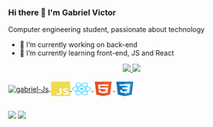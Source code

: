 ### Hi there 👋 I'm Gabriel Victor
Computer engineering student, passionate about technology 

- 🔭 I’m currently working on back-end
- 🌱 I’m currently learning front-end, JS and React

<div align="center">
 <a href="https://github.com/gabriel422-hue">
 <img height="180em" src="https://github-readme-stats.vercel.app/api?username=gabriel422-hue&show_icons=true&theme=dark&include_all_commits=true&count_private=true"/>
    
<img height="180em" src="https://github-readme-stats.vercel.app/api/top-langs/?username=gabriel422-hue&layout=compact&langs_count=7&theme=dark"/>
</div>
  
 
 <div style="display: inline_block"><br>
   <img align="center" alt="gabriel-Js" height="30" width="40"src="https://cdn.jsdelivr.net/gh/devicons/devicon/icons/java/java-original.svg">
   <img align="center" alt="gabriel-Js" height="30" width="40" src="https://raw.githubusercontent.com/devicons/devicon/master/icons/javascript/javascript-plain.svg">        <img align="center" alt="Rafa-React" height="30" width="40" src="https://raw.githubusercontent.com/devicons/devicon/master/icons/react/react-original.svg">
   <img align="center" alt="Rafa-HTML" height="30" width="40" src="https://raw.githubusercontent.com/devicons/devicon/master/icons/html5/html5-original.svg">                <img align="center" alt="Rafa-CSS" height="30" width="40" src="https://raw.githubusercontent.com/devicons/devicon/master/icons/css3/css3-original.svg">   
</div>
 
##
  
<div>
  
  <a href = "mailto:gabrielvssouza@outlook.com"><img src="https://img.shields.io/badge/-Outlook-%23333?style=for-the-badge&logo=gmail&logoColor=white" target="_blank"></a>
  <a href="https://www.linkedin.com/in/gabriel-victor-souza" target="_blank"><img src="https://img.shields.io/badge/-LinkedIn-%230077B5?style=for-the-badge&logo=linkedin&logoColor=white" target="_blank"></a>  
</div>
